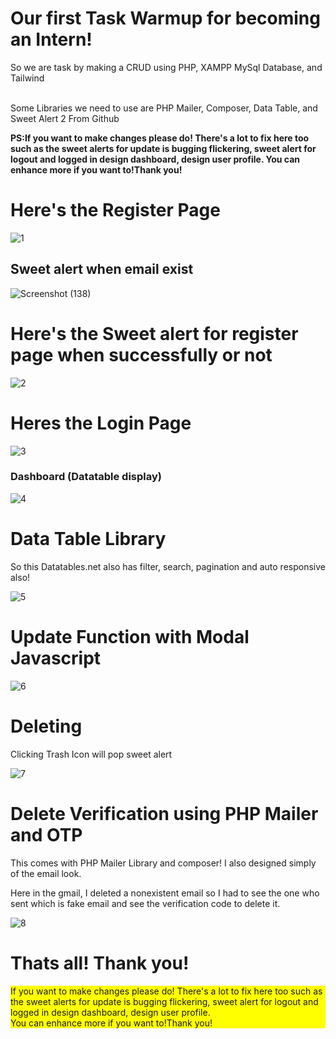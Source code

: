 # Our first Task Warmup for becoming an Intern!
<p>So we are task by making a CRUD using PHP, XAMPP MySql Database, and Tailwind</p>
<p><br>Some Libraries we need to use are PHP Mailer, Composer, Data Table, and Sweet Alert 2 From Github</p>
<p><b>PS:If you want to make changes please do! There's a lot to fix here too such as the sweet alerts for update is bugging flickering, sweet alert for logout and logged in design dashboard, design user profile.
You can enhance more if you want to!Thank you!</b></p>

<h1>Here's the Register Page</h1>




![1](https://github.com/user-attachments/assets/ad3663ad-ad0a-4d48-980f-0d8319f8a8d7)

<h2>Sweet alert when email exist</h2>


![Screenshot (138)](https://github.com/user-attachments/assets/bc44b22e-e3f0-4d5d-bf10-cec47d0971a5)


<h1>Here's the Sweet alert for register page when successfully or not</h1>

![2](https://github.com/user-attachments/assets/01061563-02ce-475d-84ae-f5c9f7c1d280)


<h1>Heres the Login Page</h1>


![3](https://github.com/user-attachments/assets/40f7fdce-1ec6-434a-940d-318eb1449b40)


<h3>Dashboard (Datatable display)</h3>

![4](https://github.com/user-attachments/assets/74eb6647-1321-439f-a019-a06879f5f40e)

<h1>Data Table Library</h1>
<p>So this Datatables.net also has filter, search, pagination and auto responsive also!</p>


![5](https://github.com/user-attachments/assets/886cd549-425b-45b4-acc3-77b7715c835e)


<h1>Update Function with Modal Javascript</h1>


![6](https://github.com/user-attachments/assets/ce462b92-864a-4e97-acda-e27e2dfa63a6)

<h1>Deleting</h1>
<p>Clicking Trash Icon will pop sweet alert</p>


![7](https://github.com/user-attachments/assets/2a618499-db31-474a-a49a-398fdfd75988)


<h1>Delete Verification using PHP Mailer and OTP</h1>
<p>This comes with PHP Mailer Library and composer! I also designed simply of the email look.<br></p>
<p>Here in the gmail, I deleted a nonexistent email so I had to see the one who sent which is fake email and see the verification code to delete it.</p>


![8](https://github.com/user-attachments/assets/04bce962-5242-4293-964e-eb83566b26b0)




# Thats all! Thank you!
<p style="background-color:yellow;">If you want to make changes please do! There's a lot to fix here too such as the sweet alerts for update is bugging flickering, sweet alert for logout and logged in design dashboard, design user profile.<br>You can enhance more if you want to!Thank you!</p>






